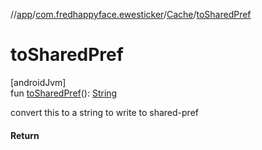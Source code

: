 //[app](../../../index.md)/[com.fredhappyface.ewesticker](../index.md)/[Cache](index.md)/[toSharedPref](to-shared-pref.md)

# toSharedPref

[androidJvm]\
fun [toSharedPref](to-shared-pref.md)(): [String](https://kotlinlang.org/api/latest/jvm/stdlib/kotlin/-string/index.html)

convert this to a string to write to shared-pref

#### Return
